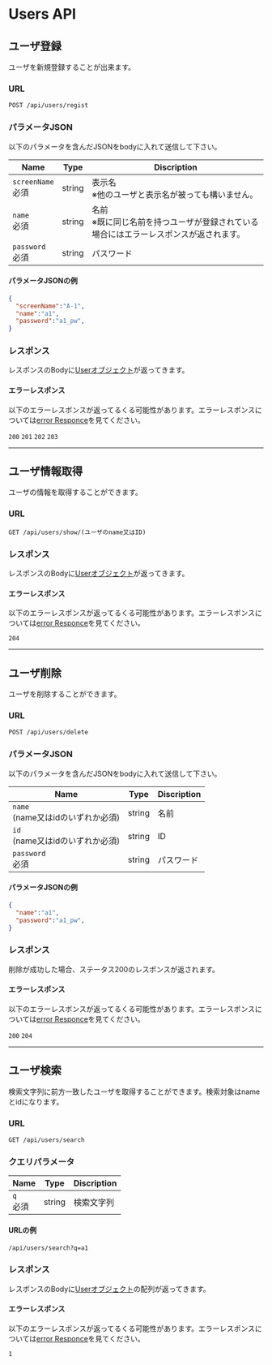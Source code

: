 # Users API

## ユーザ登録
ユーザを新規登録することが出来ます。
### URL
```
POST /api/users/regist
```

### パラメータJSON
以下のパラメータを含んだJSONをbodyに入れて送信して下さい。

|Name|Type|Discription|
|-|-|-|
|`screenName`<br>必須 |string |表示名<br>※他のユーザと表示名が被っても構いません。|
|`name`<br>必須       |string |名前<br>※既に同じ名前を持つユーザが登録されている場合にはエラーレスポンスが返されます。|
|`password`<br>必須 |string |パスワード|

#### パラメータJSONの例
```JSON
{
  "screenName":"A-1",
  "name":"a1",
  "password":"a1_pw",
}
```

### レスポンス
レスポンスのBodyに[Userオブジェクト](./data.md#User)が返ってきます。

#### エラーレスポンス
以下のエラーレスポンスが返ってるくる可能性があります。エラーレスポンスについては[error Responce](./error.md)を見てください。

`200` `201` `202` `203`

---

## ユーザ情報取得
ユーザの情報を取得することができます。
### URL
```
GET /api/users/show/(ユーザのname又はID)
```

### レスポンス
レスポンスのBodyに[Userオブジェクト](./data.md#User)が返ってきます。

#### エラーレスポンス
以下のエラーレスポンスが返ってるくる可能性があります。エラーレスポンスについては[error Responce](./error.md)を見てください。

`204`

---

## ユーザ削除
ユーザを削除することができます。
### URL
```
POST /api/users/delete
```

### パラメータJSON
以下のパラメータを含んだJSONをbodyに入れて送信して下さい。

|Name|Type|Discription|
|-|-|-|
|`name`<br>(name又はidのいずれか必須) |string |名前|
|`id`<br>(name又はidのいずれか必須)   |string |ID|
|`password`<br>必須                  |string |パスワード|

#### パラメータJSONの例
```JSON
{
  "name":"a1",
  "password":"a1_pw",
}
```

### レスポンス
削除が成功した場合、ステータス200のレスポンスが返されます。

#### エラーレスポンス
以下のエラーレスポンスが返ってるくる可能性があります。エラーレスポンスについては[error Responce](./error.md)を見てください。

`200` `204`

---

## ユーザ検索
検索文字列に前方一致したユーザを取得することができます。検索対象はnameとidになります。

### URL
```
GET /api/users/search
```

### クエリパラメータ
|Name|Type|Discription|
|-|-|-|
|`q`<br>必須 |string |検索文字列|

#### URLの例
```
/api/users/search?q=a1
```

### レスポンス
レスポンスのBodyに[Userオブジェクト](./data.md#User)の配列が返ってきます。

#### エラーレスポンス
以下のエラーレスポンスが返ってるくる可能性があります。エラーレスポンスについては[error Responce](./error.md)を見てください。

`1`